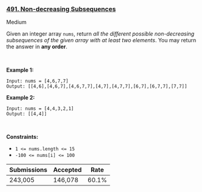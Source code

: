 ### [491. Non-decreasing Subsequences](https://leetcode.com/problems/non-decreasing-subsequences/)

Medium

Given an integer array `` nums ``, return _all the different possible non-decreasing subsequences of the given array with at least two elements_. You may return the answer in __any order__.

 

<strong class="example">Example 1:</strong>

```
Input: nums = [4,6,7,7]
Output: [[4,6],[4,6,7],[4,6,7,7],[4,7],[4,7,7],[6,7],[6,7,7],[7,7]]
```

<strong class="example">Example 2:</strong>

```
Input: nums = [4,4,3,2,1]
Output: [[4,4]]
```

 

__Constraints:__

*   `` 1 <= nums.length <= 15 ``
*   `` -100 <= nums[i] <= 100 ``

| Submissions    | Accepted     | Rate   |
| -------------- | ------------ | ------ |
| 243,005 | 146,078 | 60.1% |